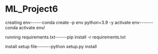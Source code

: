 # ML_Project6

creating env------conda create -p env python=3.9 -y
activate env-------conda activate env/

running requirements.txt------pip install -r requirements.txt

install setup file-------python setup.py install